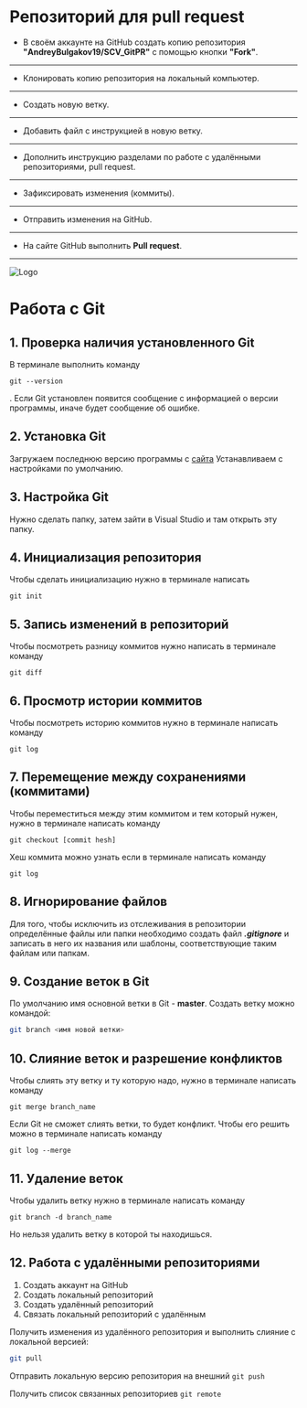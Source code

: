 # Репозиторий для **pull request**
* В своём аккаунте на GitHub создать копию репозитория **"AndreyBulgakov19/SCV_GitPR"** с помощью кнопки **"Fork"**.
---
* Клонировать копию репозитория на локальный компьютер.
---
* Создать новую ветку.
---
* Добавить файл с инструкцией в новую ветку.
---
* Дополнить инструкцию разделами по работе с удалёнными репозиториями, pull request.
---
* Зафиксировать изменения (коммиты).
---
* Отправить изменения на GitHub.
---
* На сайте GitHub выполнить **Pull request**.
---

![Logo](image.png)
# Работа с Git
## 1. Проверка наличия установленного Git
В терминале выполнить команду
```
git --version
```
. Если Git установлен появится сообщение с информацией о версии программы, иначе будет сообщение об ошибке.

## 2. Установка Git
Загружаем последнюю версию программы с [сайта](https://git-scm.com/downloads)
Устанавливаем с настройками по умолчанию.

## 3. Настройка Git
Нужно сделать папку, затем зайти в Visual Studio и там открыть эту папку.

## 4. Инициализация репозитория
Чтобы сделать инициализацию нужно в терминале написать
```
git init
```

## 5. Запись изменений в репозиторий
Чтобы посмотреть разницу коммитов нужно написать в терминале команду
```
git diff
```

## 6. Просмотр истории коммитов
Чтобы посмотреть историю коммитов нужно в терминале написать команду
```
git log
```

## 7. Перемещение между сохранениями (коммитами)
Чтобы переместиться между этим коммитом и тем который нужен, нужно в терминале написать команду
```
git checkout [commit hesh]
```
Хеш коммита можно узнать если в терминале написать команду
```
git log
```

## 8. Игнорирование файлов
Для того, чтобы исключить из отслеживания в репозитории определённые файлы или папки необходимо создать файл ***.gitignore*** и записать в него их названия или шаблоны, соответствующие таким файлам или папкам.

## 9. Создание веток в Git
По умолчанию имя основной ветки в Git - **master**.
Создать ветку можно командой:
```bash
git branch <имя новой ветки>
```

## 10. Слияние веток и разрешение конфликтов
Чтобы слиять эту ветку и ту которую надо, нужно в терминале написать команду
```
git merge branch_name
```
Если Git не сможет слиять ветки, то будет конфликт. Чтобы его решить можно в терминале написать команду
```
git log --merge
```

## 11. Удаление веток
Чтобы удалить ветку нужно в терминале написать команду
```
git branch -d branch_name
```
Но нельзя удалить ветку в которой ты находишься.

## 12. Работа с удалёнными репозиториями
1. Создать аккаунт на GitHub
2. Создать локальный репозиторий
3. Создать удалённый репозиторий
4. Связать локальный репозиторий с удалённым

Получить изменения из удалённого репозитория и выполнить слияние с локальной версией:
```bash
git pull
```

Отправить локальную версию репозитория на внешний `git push`

Получить список связанных репозиториев `git remote`
